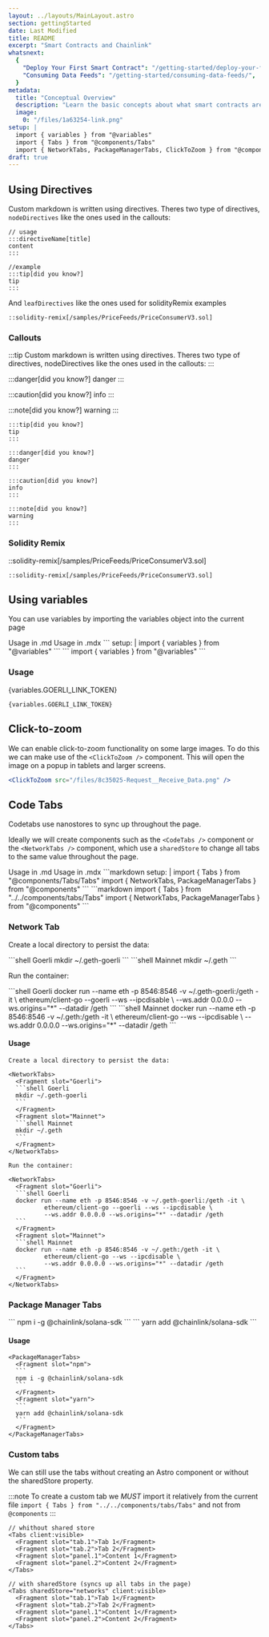```yaml
---
layout: ../layouts/MainLayout.astro
section: gettingStarted
date: Last Modified
title: README
excerpt: "Smart Contracts and Chainlink"
whatsnext:
  {
    "Deploy Your First Smart Contract": "/getting-started/deploy-your-first-contract/",
    "Consuming Data Feeds": "/getting-started/consuming-data-feeds/",
  }
metadata:
  title: "Conceptual Overview"
  description: "Learn the basic concepts about what smart contracts are and, how to write them, and how Chainlink oracles work with smart contracts."
  image:
    0: "/files/1a63254-link.png"
setup: |
  import { variables } from "@variables"
  import { Tabs } from "@components/Tabs"
  import { NetworkTabs, PackageManagerTabs, ClickToZoom } from "@components"
draft: true
---
```


## Using Directives

Custom markdown is written using directives. Theres two type of directives, `nodeDirectives` like the ones used in the callouts:

```
// usage
:::directiveName[title]
content
:::

//example
:::tip[did you know?]
tip
:::
```

And `leafDirectives` like the ones used for solidityRemix examples

```
::solidity-remix[/samples/PriceFeeds/PriceConsumerV3.sol]
```

### Callouts

:::tip
Custom markdown is written using directives. Theres two type of directives, nodeDirectives like the ones used in the callouts:
:::

:::danger[did you know?]
danger
:::

:::caution[did you know?]
info
:::

:::note[did you know?]
warning
:::

```
:::tip[did you know?]
tip
:::

:::danger[did you know?]
danger
:::

:::caution[did you know?]
info
:::

:::note[did you know?]
warning
:::
```

### Solidity Remix

::solidity-remix[/samples/PriceFeeds/PriceConsumerV3.sol]

```
::solidity-remix[/samples/PriceFeeds/PriceConsumerV3.sol]
```

## Using variables

You can use variables by importing the variables object into the current page

<Tabs client:visible>
<Fragment slot="tab.1">Usage in .md</Fragment>
<Fragment slot="tab.2">Usage in .mdx</Fragment>
<Fragment slot="panel.1">
```
setup: |
  import { variables } from "@variables"
```
</Fragment>
<Fragment slot="panel.2">
```
import { variables } from "@variables"
```
</Fragment>
</Tabs>

### Usage

{variables.GOERLI_LINK_TOKEN}

```
{variables.GOERLI_LINK_TOKEN}
```

## Click-to-zoom

We can enable click-to-zoom functionality on some large images. To do this we can make use of the `<ClickToZoom />` component. This will open the image on a popup in tablets and larger screens.

<ClickToZoom src="/files/8c35025-Request__Receive_Data.png" />

```jsx
<ClickToZoom src="/files/8c35025-Request__Receive_Data.png" />
```

## Code Tabs

Codetabs use nanostores to sync up throughout the page.

Ideally we will create components such as the `<CodeTabs />` component or the `<NetworkTabs />` component, which use a `sharedStore` to change all tabs to the same value throughout the page.

<Tabs client:visible>
  <Fragment slot="tab.1">Usage in .md</Fragment>
  <Fragment slot="tab.2">Usage in .mdx</Fragment>
  <Fragment slot="panel.1">
  ```markdown
  setup: |
    import { Tabs } from "@components/Tabs/Tabs"
    import { NetworkTabs, PackageManagerTabs } from "@components"
    ```
  </Fragment>
  <Fragment slot="panel.2">
  ```markdown
  import { Tabs } from "../../components/tabs/Tabs"
  import { NetworkTabs, PackageManagerTabs } from "@components"
  ```
  </Fragment>
</Tabs>

### Network Tab

Create a local directory to persist the data:

<NetworkTabs>
  <Fragment slot="Goerli">
  ```shell Goerli
  mkdir ~/.geth-goerli
  ```
  </Fragment>
  <Fragment slot="Mainnet">
  ```shell Mainnet
  mkdir ~/.geth
  ```
  </Fragment>
</NetworkTabs>

Run the container:

<NetworkTabs>
  <Fragment slot="Goerli">
  ```shell Goerli
  docker run --name eth -p 8546:8546 -v ~/.geth-goerli:/geth -it \
          ethereum/client-go --goerli --ws --ipcdisable \
          --ws.addr 0.0.0.0 --ws.origins="*" --datadir /geth
  ```
  </Fragment>
  <Fragment slot="Mainnet">
  ```shell Mainnet
  docker run --name eth -p 8546:8546 -v ~/.geth:/geth -it \
          ethereum/client-go --ws --ipcdisable \
          --ws.addr 0.0.0.0 --ws.origins="*" --datadir /geth
  ```
  </Fragment>
</NetworkTabs>

#### Usage

````
Create a local directory to persist the data:

<NetworkTabs>
  <Fragment slot="Goerli">
  ```shell Goerli
  mkdir ~/.geth-goerli
  ```
  </Fragment>
  <Fragment slot="Mainnet">
  ```shell Mainnet
  mkdir ~/.geth
  ```
  </Fragment>
</NetworkTabs>

Run the container:

<NetworkTabs>
  <Fragment slot="Goerli">
  ```shell Goerli
  docker run --name eth -p 8546:8546 -v ~/.geth-goerli:/geth -it \
          ethereum/client-go --goerli --ws --ipcdisable \
          --ws.addr 0.0.0.0 --ws.origins="*" --datadir /geth
  ```
  </Fragment>
  <Fragment slot="Mainnet">
  ```shell Mainnet
  docker run --name eth -p 8546:8546 -v ~/.geth:/geth -it \
          ethereum/client-go --ws --ipcdisable \
          --ws.addr 0.0.0.0 --ws.origins="*" --datadir /geth
  ```
  </Fragment>
</NetworkTabs>
````

### Package Manager Tabs

<PackageManagerTabs>
  <Fragment slot="npm">
  ```
  npm i -g @chainlink/solana-sdk
  ```
  </Fragment>
  <Fragment slot="yarn">
  ```
  yarn add @chainlink/solana-sdk
  ```
  </Fragment>
</PackageManagerTabs>

#### Usage

````
<PackageManagerTabs>
  <Fragment slot="npm">
  ```
  npm i -g @chainlink/solana-sdk
  ```
  </Fragment>
  <Fragment slot="yarn">
  ```
  yarn add @chainlink/solana-sdk
  ```
  </Fragment>
</PackageManagerTabs>
````

### Custom tabs

We can still use the tabs without creating an Astro component or without the sharedStore property.

:::note
To create a custom tab we _MUST_ import it relatively from the current file `import { Tabs } from "../../components/tabs/Tabs"` and not from `@components`
:::

```
// whithout shared store
<Tabs client:visible>
  <Fragment slot="tab.1">Tab 1</Fragment>
  <Fragment slot="tab.2">Tab 2</Fragment>
  <Fragment slot="panel.1">Content 1</Fragment>
  <Fragment slot="panel.2">Content 2</Fragment>
</Tabs>

// with sharedStore (syncs up all tabs in the page)
<Tabs sharedStore="networks" client:visible>
  <Fragment slot="tab.1">Tab 1</Fragment>
  <Fragment slot="tab.2">Tab 2</Fragment>
  <Fragment slot="panel.1">Content 1</Fragment>
  <Fragment slot="panel.2">Content 2</Fragment>
</Tabs>

```
